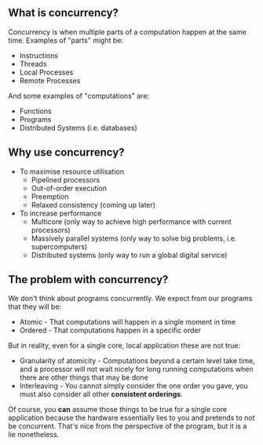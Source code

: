 ## What is concurrency?
Concurrency is when multiple parts of a computation happen at the same time. Examples of "parts" might be:
- Instructions
- Threads
- Local Processes
- Remote Processes

And some examples of "computations" are:
- Functions
- Programs
- Distributed Systems (i.e. databases)

## Why use concurrency?
- To maximise resource utilisation
	- Pipelined processors
	- Out-of-order execution
	- Preemption
	- Relaxed consistency (coming up later)
- To increase performance
	- Multicore (only way to achieve high performance with current processors)
	- Massively parallel systems (only way to solve big problems, i.e. supercomputers)
	- Distributed systems (only way to run a global digital service)

## The problem with concurrency?
We don't think about programs concurrently. We expect from our programs that they will be:
- Atomic - That computations will happen in a single moment in time
- Ordered - That computations happen in a specific order

But in reality, even for a single core, local application these are not true:
- Granularity of atomicity - Computations beyond a certain level take time, and a processor will not wait nicely for long running computations when there are other things that may be done
- Interleaving - You cannot simply consider the one order you gave, you must also consider all other **consistent orderings**.

Of course, you **can** assume those things to be true for a single core application because the hardware essentially lies to you and pretends to not be concurrent. That's nice from the perspective of the program, but it is a lie nonetheless.
